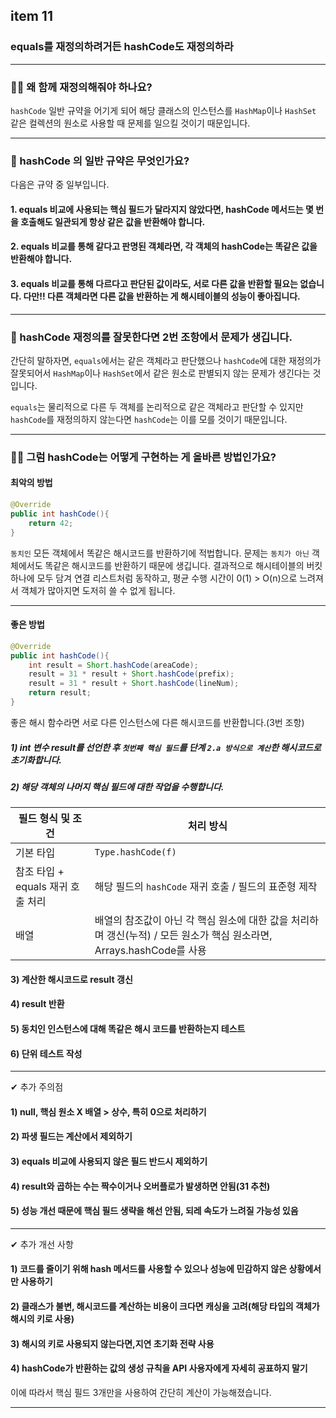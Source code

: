 ## item 11

### equals를 재정의하려거든 hashCode도 재정의하라

---

### 🙋‍♀️ 왜 함께 재정의해줘야 하나요?

`hashCode` 일반 규약을 어기게 되어 해당 클래스의 인스턴스를 `HashMap`이나 `HashSet` 같은 컬렉션의 원소로 사용할 때 문제를 일으킬 것이기 때문입니다.

---

### 🙋‍ hashCode 의 일반 규약은 무엇인가요?
다음은 규약 중 일부입니다.
#### 1. equals 비교에 사용되는 핵심 필드가 달라지지 않았다면, hashCode 메서드는 몇 번을 호출해도 일관되게 항상 같은 값을 반환해야 합니다.
#### 2. equals 비교를 통해 같다고 판명된 객체라면, 각 객체의 hashCode는 똑같은 값을 반환해야 합니다.
#### 3. equals 비교를 통해 다르다고 판단된 값이라도, 서로 다른 값을 반환할 필요는 없습니다. 다만!! 다른 객체라면 다른 값을 반환하는 게 해시테이블의 성능이 좋아집니다.

---

### 🙌 hashCode 재정의를 잘못한다면 2번 조항에서 문제가 생깁니다.
간단히 말하자면, `equals`에서는 같은 객체라고 판단했으나 `hashCode`에 대한 재정의가 잘못되어서 `HashMap`이나 `HashSet`에서 같은 원소로 판별되지 않는 문제가 생긴다는 것입니다.

`equals`는 물리적으로 다른 두 객체를 논리적으로 같은 객체라고 판단할 수 있지만 `hashCode`를 재정의하지 않는다면 `hashCode`는 이를 모를 것이기 때문입니다.

---

### 🙋‍♀️ 그럼 hashCode는 어떻게 구현하는 게 올바른 방법인가요?

#### 최악의 방법
```java
@Override
public int hashCode(){
    return 42;
}
```
`동치인` 모든 객체에서 똑같은 해시코드를 반환하기에 적법합니다.
문제는 `동치가 아닌` 객체에서도 똑같은 해시코드를 반환하기 때문에 생깁니다.
결과적으로 해시테이블의 버킷 하나에 모두 담겨 연결 리스트처럼 동작하고, 평균 수행 시간이 0(1) > O(n)으로 느려져서 객체가 많아지면 도저히 쓸 수 없게 됩니다.

---

#### 좋은 방법
```java
@Override
public int hashCode(){
    int result = Short.hashCode(areaCode);
    result = 31 * result + Short.hashCode(prefix);
    result = 31 * result + Short.hashCode(lineNum);
    return result;
}
```
좋은 해시 함수라면 서로 다른 인스턴스에 다른 해시코드를 반환합니다.(3번 조항)
##### 1) int 변수 result를 선언한 후 `첫번째 핵심 필드`를 단계 `2.a 방식으로 계산`한 해시코드로  초기화합니다.
##### 2) 해당 객체의 나머지 핵심 필드에 대한 작업을 수행합니다.
| 필드 형식 및 조건               | 처리 방식                                                                        |
|--------------------------|------------------------------------------------------------------------------|
| 기본 타입                    | `Type.hashCode(f)`                                                           |
| 참조 타입  + equals 재귀 호출 처리 | 해당 필드의 `hashCode` 재귀 호출 / 필드의 표준형 제작                                         | 
| 배열                       | 배열의 참조값이 아닌 각 핵심 원소에 대한 값을 처리하며 갱신(누적) / 모든 원소가 핵심 원소라면, Arrays.hashCode를 사용 | 

#### 3) 계산한 해시코드로 result 갱신
#### 4) result 반환
#### 5) 동치인 인스턴스에 대해 똑같은 해시 코드를 반환하는지 테스트
#### 6) 단위 테스트 작성

---

✔ 추가 주의점
#### 1) null, 핵심 원소 X 배열 > 상수, 특히 0으로 처리하기
#### 2) 파생 필드는 계산에서 제외하기
#### 3) equals 비교에 사용되지 않은 필드 반드시 제외하기
#### 4) result와 곱하는 수는 짝수이거나 오버플로가 발생하면 안됨(31 추천)
#### 5) 성능 개선 때문에 핵심 필드 생략을 해선 안됨, 되레 속도가 느려질 가능성 있음

---

✔ 추가 개선 사항
#### 1) 코드를 줄이기 위해 hash 메서드를 사용할 수 있으나 성능에 민감하지 않은 상황에서만 사용하기
#### 2) 클래스가 불변, 해시코드를 계산하는 비용이 크다면 캐싱을 고려(해당 타입의 객체가 해시의 키로 사용)
#### 3) 해시의 키로 사용되지 않는다면,지연 초기화 전략 사용
#### 4) hashCode가 반환하는 값의 생성 규칙을 API 사용자에게 자세히 공표하지 말기

이에 따라서 핵심 필드 3개만을 사용하여 간단히 계산이 가능해졌습니다.

---
